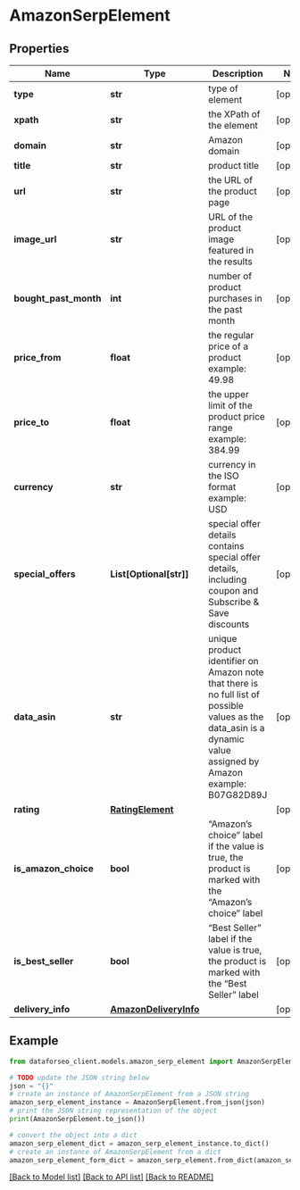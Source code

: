 # AmazonSerpElement


## Properties

Name | Type | Description | Notes
------------ | ------------- | ------------- | -------------
**type** | **str** | type of element | [optional] 
**xpath** | **str** | the XPath of the element | [optional] 
**domain** | **str** | Amazon domain | [optional] 
**title** | **str** | product title | [optional] 
**url** | **str** | the URL of the product page | [optional] 
**image_url** | **str** | URL of the product image featured in the results | [optional] 
**bought_past_month** | **int** | number of product purchases in the past month | [optional] 
**price_from** | **float** | the regular price of a product example: 49.98 | [optional] 
**price_to** | **float** | the upper limit of the product price range example: 384.99 | [optional] 
**currency** | **str** | currency in the ISO format example: USD | [optional] 
**special_offers** | **List[Optional[str]]** | special offer details contains special offer details, including coupon and Subscribe &amp; Save discounts | [optional] 
**data_asin** | **str** | unique product identifier on Amazon note that there is no full list of possible values as the data_asin is a dynamic value assigned by Amazon example: B07G82D89J | [optional] 
**rating** | [**RatingElement**](RatingElement.md) |  | [optional] 
**is_amazon_choice** | **bool** | “Amazon’s choice” label if the value is true, the product is marked with the “Amazon’s choice” label | [optional] 
**is_best_seller** | **bool** | “Best Seller” label if the value is true, the product is marked with the “Best Seller” label | [optional] 
**delivery_info** | [**AmazonDeliveryInfo**](AmazonDeliveryInfo.md) |  | [optional] 

## Example

```python
from dataforseo_client.models.amazon_serp_element import AmazonSerpElement

# TODO update the JSON string below
json = "{}"
# create an instance of AmazonSerpElement from a JSON string
amazon_serp_element_instance = AmazonSerpElement.from_json(json)
# print the JSON string representation of the object
print(AmazonSerpElement.to_json())

# convert the object into a dict
amazon_serp_element_dict = amazon_serp_element_instance.to_dict()
# create an instance of AmazonSerpElement from a dict
amazon_serp_element_form_dict = amazon_serp_element.from_dict(amazon_serp_element_dict)
```
[[Back to Model list]](../README.md#documentation-for-models) [[Back to API list]](../README.md#documentation-for-api-endpoints) [[Back to README]](../README.md)


